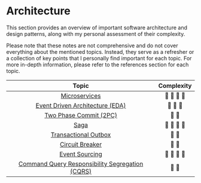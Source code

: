 # Architecture

This section provides an overview of important software architecture and design patterns, along with my personal assessment of their complexity.

Please note that these notes are not comprehensive and do not cover everything about the mentioned topics. Instead, they serve as a refresher or a collection of key points that I personally find important for each topic. For more in-depth information, please refer to the references section for each topic.

| Topic                                                                | Complexity                              |
| :------------------------------------------------------------------: | :-------------------------------------: |
| [Microservices](./01-microservices.md)                               | :star2: :star2: :star2: :star2:         |
| [Event Driven Architecture (EDA)](./02-event-driven-architecture.md) | :star2: :star2: :star2:                 |
| [Two Phase Commit (2PC)](./03-two-phase-commit.md)                   | :star2: :star2:                         |
| [Saga](./04-saga.md)                                                 | :star2: :star2: :star2: :star2:         |
| [Transactional Outbox](./05-transactional-outbox.md)                 | :star2: :star2:                         |
| [Circuit Breaker](./06-circuit-breaker.md)                           | :star2: :star2:                         |
| [Event Sourcing](./07-event-sourcing.md)                             | :star2: :star2: :star2: :star2:         |
| [Command Query Responsibility Segregation (CQRS)](./08-cqrs.md)      | :star2: :star2:                         |
